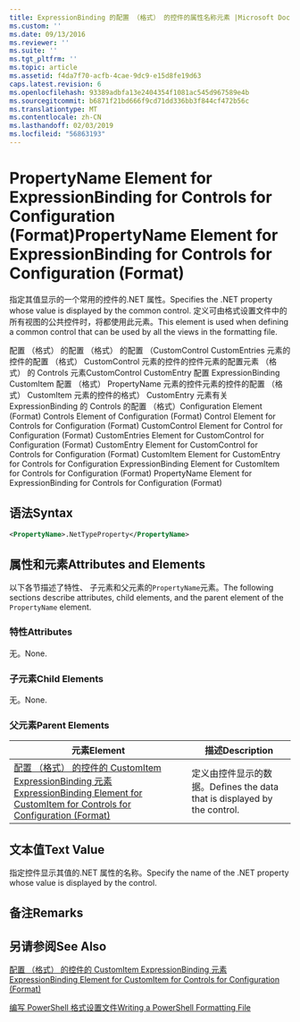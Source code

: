 ```yaml
---
title: ExpressionBinding 的配置 （格式） 的控件的属性名称元素 |Microsoft Docs
ms.custom: ''
ms.date: 09/13/2016
ms.reviewer: ''
ms.suite: ''
ms.tgt_pltfrm: ''
ms.topic: article
ms.assetid: f4da7f70-acfb-4cae-9dc9-e15d8fe19d63
caps.latest.revision: 6
ms.openlocfilehash: 93389adbfa13e2404354f1081ac545d967589e4b
ms.sourcegitcommit: b6871f21bd666f9cd71dd336bb3f844cf472b56c
ms.translationtype: MT
ms.contentlocale: zh-CN
ms.lasthandoff: 02/03/2019
ms.locfileid: "56863193"
---
```

# <a name="propertyname-element-for-expressionbinding-for-controls-for-configuration-format"></a><span data-ttu-id="b3108-102">PropertyName Element for ExpressionBinding for Controls for Configuration (Format)</span><span class="sxs-lookup"><span data-stu-id="b3108-102">PropertyName Element for ExpressionBinding for Controls for Configuration (Format)</span></span>

<span data-ttu-id="b3108-103">指定其值显示的一个常用的控件的.NET 属性。</span><span class="sxs-lookup"><span data-stu-id="b3108-103">Specifies the .NET property whose value is displayed by the common control.</span></span> <span data-ttu-id="b3108-104">定义可由格式设置文件中的所有视图的公共控件时，将都使用此元素。</span><span class="sxs-lookup"><span data-stu-id="b3108-104">This element is used when defining a common control that can be used by all the views in the formatting file.</span></span>

<span data-ttu-id="b3108-105">配置 （格式） 的配置 （格式） 的配置 （CustomControl CustomEntries 元素的控件的配置 （格式） CustomControl 元素的控件的控件元素的配置元素 （格式） 的 Controls 元素CustomControl CustomEntry 配置 ExpressionBinding CustomItem 配置 （格式） PropertyName 元素的控件元素的控件的配置 （格式） CustomItem 元素的控件的格式） CustomEntry 元素有关 ExpressionBinding 的 Controls 的配置 （格式）</span><span class="sxs-lookup"><span data-stu-id="b3108-105">Configuration Element (Format) Controls Element of Configuration (Format) Control Element for Controls for Configuration (Format) CustomControl Element for Control for Configuration (Format) CustomEntries Element for CustomControl for Configuration (Format) CustomEntry Element for CustomControl for Controls for Configuration (Format) CustomItem Element for CustomEntry for Controls for Configuration ExpressionBinding Element for CustomItem for Controls for Configuration (Format) PropertyName Element for ExpressionBinding for Controls for Configuration (Format)</span></span>

## <a name="syntax"></a><span data-ttu-id="b3108-106">语法</span><span class="sxs-lookup"><span data-stu-id="b3108-106">Syntax</span></span>

```xml
<PropertyName>.NetTypeProperty</PropertyName>
```

## <a name="attributes-and-elements"></a><span data-ttu-id="b3108-107">属性和元素</span><span class="sxs-lookup"><span data-stu-id="b3108-107">Attributes and Elements</span></span>

<span data-ttu-id="b3108-108">以下各节描述了特性、 子元素和父元素的`PropertyName`元素。</span><span class="sxs-lookup"><span data-stu-id="b3108-108">The following sections describe attributes, child elements, and the parent element of the `PropertyName` element.</span></span>

### <a name="attributes"></a><span data-ttu-id="b3108-109">特性</span><span class="sxs-lookup"><span data-stu-id="b3108-109">Attributes</span></span>

<span data-ttu-id="b3108-110">无。</span><span class="sxs-lookup"><span data-stu-id="b3108-110">None.</span></span>

### <a name="child-elements"></a><span data-ttu-id="b3108-111">子元素</span><span class="sxs-lookup"><span data-stu-id="b3108-111">Child Elements</span></span>

<span data-ttu-id="b3108-112">无。</span><span class="sxs-lookup"><span data-stu-id="b3108-112">None.</span></span>

### <a name="parent-elements"></a><span data-ttu-id="b3108-113">父元素</span><span class="sxs-lookup"><span data-stu-id="b3108-113">Parent Elements</span></span>

|<span data-ttu-id="b3108-114">元素</span><span class="sxs-lookup"><span data-stu-id="b3108-114">Element</span></span>|<span data-ttu-id="b3108-115">描述</span><span class="sxs-lookup"><span data-stu-id="b3108-115">Description</span></span>|
|-------------|-----------------|
|[<span data-ttu-id="b3108-116">配置 （格式） 的控件的 CustomItem ExpressionBinding 元素</span><span class="sxs-lookup"><span data-stu-id="b3108-116">ExpressionBinding Element for CustomItem for Controls for Configuration (Format)</span></span>](./expressionbinding-element-for-customitem-for-controls-for-configuration-format.md)|<span data-ttu-id="b3108-117">定义由控件显示的数据。</span><span class="sxs-lookup"><span data-stu-id="b3108-117">Defines the data that is displayed by the control.</span></span>|

## <a name="text-value"></a><span data-ttu-id="b3108-118">文本值</span><span class="sxs-lookup"><span data-stu-id="b3108-118">Text Value</span></span>

<span data-ttu-id="b3108-119">指定控件显示其值的.NET 属性的名称。</span><span class="sxs-lookup"><span data-stu-id="b3108-119">Specify the name of the .NET property whose value is displayed by the control.</span></span>

## <a name="remarks"></a><span data-ttu-id="b3108-120">备注</span><span class="sxs-lookup"><span data-stu-id="b3108-120">Remarks</span></span>

## <a name="see-also"></a><span data-ttu-id="b3108-121">另请参阅</span><span class="sxs-lookup"><span data-stu-id="b3108-121">See Also</span></span>

[<span data-ttu-id="b3108-122">配置 （格式） 的控件的 CustomItem ExpressionBinding 元素</span><span class="sxs-lookup"><span data-stu-id="b3108-122">ExpressionBinding Element for CustomItem for Controls for Configuration (Format)</span></span>](./expressionbinding-element-for-customitem-for-controls-for-configuration-format.md)

[<span data-ttu-id="b3108-123">编写 PowerShell 格式设置文件</span><span class="sxs-lookup"><span data-stu-id="b3108-123">Writing a PowerShell Formatting File</span></span>](./writing-a-powershell-formatting-file.md)
